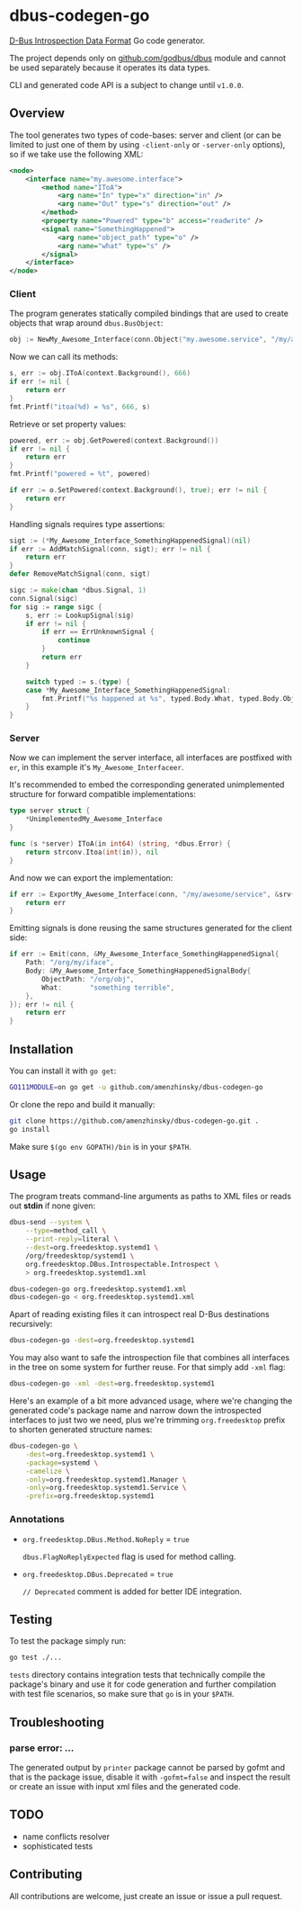 # dbus-codegen-go

[D-Bus Introspection Data Format](https://dbus.freedesktop.org/doc/dbus-specification.html#introspection-format) Go code generator.

The project depends only on [github.com/godbus/dbus](https://github.com/godbus/dbus) module and cannot be used separately because it operates its data types.

CLI and generated code API is a subject to change until `v1.0.0`.

## Overview

The tool generates two types of code-bases: server and client (or can be limited to just one of them by using `-client-only` or `-server-only` options), so if we take use the following XML:

```xml
<node>
	<interface name="my.awesome.interface">
		<method name="IToA">
			<arg name="In" type="x" direction="in" />
			<arg name="Out" type="s" direction="out" />
		</method>
		<property name="Powered" type="b" access="readwrite" />
		<signal name="SomethingHappened">
			<arg name="object_path" type="o" />
			<arg name="what" type="s" />
		</signal>
	</interface>
</node>
```

### Client

The program generates statically compiled bindings that are used to create objects that wrap around `dbus.BusObject`:

```go
obj := NewMy_Awesome_Interface(conn.Object("my.awesome.service", "/my/awesome/service"))
```

Now we can call its methods:

```go
s, err := obj.IToA(context.Background(), 666)
if err != nil {
    return err
}
fmt.Printf("itoa(%d) = %s", 666, s)
```

Retrieve or set property values:

```go
powered, err := obj.GetPowered(context.Background())
if err != nil {
    return err
}
fmt.Printf("powered = %t", powered)

if err := o.SetPowered(context.Background(), true); err != nil {
    return err
}
```

Handling signals requires type assertions:

```go
sigt := (*My_Awesome_Interface_SomethingHappenedSignal)(nil)
if err := AddMatchSignal(conn, sigt); err != nil {
    return err
}
defer RemoveMatchSignal(conn, sigt)

sigc := make(chan *dbus.Signal, 1)
conn.Signal(sigc)
for sig := range sigc {
    s, err := LookupSignal(sig)
    if err != nil {
        if err == ErrUnknownSignal {
            continue
        }
        return err
    }

    switch typed := s.(type) {
    case *My_Awesome_Interface_SomethingHappenedSignal:
        fmt.Printf("%s happened at %s", typed.Body.What, typed.Body.ObjectPath)
    }
}
```

### Server

Now we can implement the server interface, all interfaces are postfixed with `er`, in this example it's `My_Awesome_Interfaceer`.

It's recommended to embed the corresponding generated unimplemented structure for forward compatible implementations:

```go
type server struct {
	*UnimplementedMy_Awesome_Interface
}

func (s *server) IToA(in int64) (string, *dbus.Error) {
	return strconv.Itoa(int(in)), nil
}
```

And now we can export the implementation:

```go
if err := ExportMy_Awesome_Interface(conn, "/my/awesome/service", &srv{}); err != nil {
	return err
}
```

Emitting signals is done reusing the same structures generated for the client side:

```go
if err := Emit(conn, &My_Awesome_Interface_SomethingHappenedSignal{
    Path: "/org/my/iface",
    Body: &My_Awesome_Interface_SomethingHappenedSignalBody{
        ObjectPath: "/org/obj",
        What:       "something terrible",
    },
}); err != nil {
	return err
}
```

## Installation

You can install it with `go get`:

```bash
GO111MODULE=on go get -u github.com/amenzhinsky/dbus-codegen-go
```

Or clone the repo and build it manually:

```bash
git clone https://github.com/amenzhinsky/dbus-codegen-go.git .
go install
```

Make sure `$(go env GOPATH)/bin` is in your `$PATH`.

## Usage

The program treats command-line arguments as paths to XML files or reads out **stdin** if none given:

```bash
dbus-send --system \
	--type=method_call \
	--print-reply=literal \
	--dest=org.freedesktop.systemd1 \
	/org/freedesktop/systemd1 \
	org.freedesktop.DBus.Introspectable.Introspect \
	> org.freedesktop.systemd1.xml

dbus-codegen-go org.freedesktop.systemd1.xml
dbus-codegen-go < org.freedesktop.systemd1.xml
```

Apart of reading existing files it can introspect real D-Bus destinations recursively: 

```bash
dbus-codegen-go -dest=org.freedesktop.systemd1
```

You may also want to safe the introspection file that combines all interfaces in the tree on some system for further reuse. For that simply add `-xml` flag:

```bash
dbus-codegen-go -xml -dest=org.freedesktop.systemd1
```

Here's an example of a bit more advanced usage, where we're changing the generated code's package name and narrow down the introspected interfaces to just two we need, plus we're trimming `org.freedesktop` prefix to shorten generated structure names:

```bash
dbus-codegen-go \
	-dest=org.freedesktop.systemd1 \
	-package=systemd \
	-camelize \
	-only=org.freedesktop.systemd1.Manager \
	-only=org.freedesktop.systemd1.Service \
	-prefix=org.freedesktop.systemd1
```

### Annotations

* `org.freedesktop.DBus.Method.NoReply` = `true`
   
   `dbus.FlagNoReplyExpected` flag is used for method calling.

* `org.freedesktop.DBus.Deprecated` = `true`
   
   `// Deprecated` comment is added for better IDE integration.

## Testing

To test the package simply run:

```bash
go test ./...
```

`tests` directory contains integration tests that technically compile the package's binary and use it for code generation and further compilation with test file scenarios, so make sure that `go` is in your `$PATH`.

## Troubleshooting

### parse error: ...

The generated output by `printer` package cannot be parsed by gofmt and that is the package issue, disable it with `-gofmt=false` and inspect the result or create an issue with input xml files and the generated code.

## TODO

- name conflicts resolver
- sophisticated tests

## Contributing

All contributions are welcome, just create an issue or issue a pull request.
